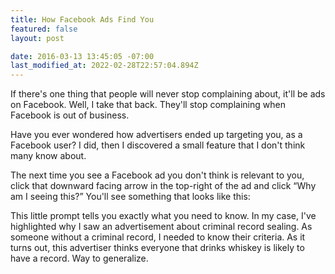 ```yaml
---
title: How Facebook Ads Find You
featured: false
layout: post

date: 2016-03-13 13:45:05 -07:00
last_modified_at: 2022-02-28T22:57:04.894Z
---
```


If there's one thing that people will never stop complaining about, it'll be ads on Facebook. Well, I take that back. They'll stop complaining when Facebook is out of business.

Have you ever wondered how advertisers ended up targeting you, as a Facebook user? I did, then I discovered a small feature that I don't think many know about.

The next time you see a Facebook ad you don't think is relevant to you, click that downward facing arrow in the top-right of the ad and click “Why am I seeing this?” You'll see something that looks like this:

This little prompt tells you exactly what you need to know. In my case, I've highlighted why I saw an advertisement about criminal record sealing. As someone without a criminal record, I needed to know their criteria. As it turns out, this advertiser thinks everyone that drinks whiskey is likely to have a record. Way to generalize.

